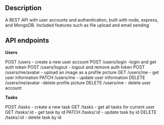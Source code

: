 ## Description

A REST API with user accounts and authentication, built with node, express, and MongoDB. Included features such as file upload and email sending

## API endpoints

**Users**

POST /users - create a new user account
POST /users/login -login and get auth token
POST /users/logout - logout and remove auth token
POST /users/me/avatar - upload an image as a profile picture
GET /users/me - get user information
PATCH /users/me - update user information
DELETE /users/me/avatar -delete profile picture
DELETE /users/me - delete user account

**Tasks**

POST /tasks - create a new task
GET /tasks - get all tasks for current user
GET /tasks/:id - get task by id
PATCH /tasks/:id - update task by id
DELETE /tasks/:id - delete task by id
